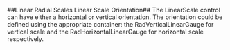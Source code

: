 ##Linear Radial Scales Linear Scale Orientation##
The LinearScale control can have either a horizontal or vertical orientation. The orientation could be defined using the appropriate container: the RadVerticalLinearGauge for vertical scale and the RadHorizontalLinearGauge for horizontal scale respectively.